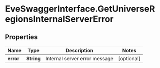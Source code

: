 # EveSwaggerInterface.GetUniverseRegionsInternalServerError

## Properties
Name | Type | Description | Notes
------------ | ------------- | ------------- | -------------
**error** | **String** | Internal server error message | [optional] 


